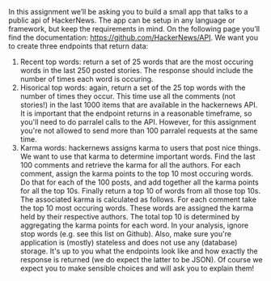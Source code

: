 In this assignment we’ll be asking you to build a small app that talks to a public api of HackerNews. The app can be setup in any language or framework, but keep the
requirements in mind. On the following page you’ll find the documentation: https://github.com/HackerNews/API.
We want you to create three endpoints that return data:
1. Recent top words: return a set of 25 words that are the most occuring words in the last 250 posted stories. The response should include the number of times
each word is occuring.
2. Hisorical top words: again, return a set of the 25 top words with the number of times they occur. This time use all the comments (not stories!) in the last 1000
items that are available in the hackernews API. It is important that the endpoint returns in a reasonable timeframe, so you'll need to do parralel calls to the API.
However, for this assignment you're not allowed to send more than 100 parralel requests at the same time.
3. Karma words: hackernews assigns karma to users that post nice things. We want to use that karma to determine important words. Find the last 100
comments and retrieve the karma for all the authors. For each comment, assign the karma points to the top 10 most occuring words. Do that for each of the
100 posts, and add together all the karma points for all the top 10s. Finally return a top 10 of words from all those top 10s.
The associated karma is calculated as follows.
For each comment take the top 10 most occuring words. These words are assigned the karma held by their respective authors.
The total top 10 is determined by aggregating the karma points for each word.
In your analysis, ignore stop words (e.g. see this list on Github). Also, make sure you're application is (mostly) stateless and does not use any (database) storage.
It's up to you what the endpoints look like and how exactly the response is returned (we do expect the latter to be JSON). Of course we expect you to make sensible
choices and will ask you to explain them!
